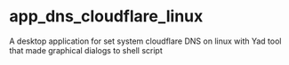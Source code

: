 # app_dns_cloudflare_linux
A desktop application for set system cloudflare DNS on linux with Yad tool that made graphical dialogs to shell script
